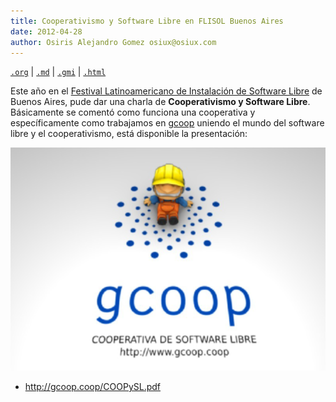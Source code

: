 ```yaml
---
title: Cooperativismo y Software Libre en FLISOL Buenos Aires
date: 2012-04-28
author: Osiris Alejandro Gomez osiux@osiux.com
---
```


[`.org`](https://gitlab.com/osiux/osiux.gitlab.io/-/raw/master/2012-04-28-flisol-cooperativismo-y-software-libre.org) |
[`.md`](https://gitlab.com/osiux/osiux.gitlab.io/-/raw/master/2012-04-28-flisol-cooperativismo-y-software-libre.md) |
[`.gmi`](gemini://gmi.osiux.com/2012-04-28-flisol-cooperativismo-y-software-libre.gmi) |
[`.html`](https://osiux.gitlab.io/2012-04-28-flisol-cooperativismo-y-software-libre.html)

Este año en el [Festival Latinoamericano de Instalación de Software
Libre](http://flisol.info) de Buenos Aires, pude dar una charla de
**Cooperativismo y Software Libre**. Básicamente se comentó como
funciona una cooperativa y específicamente como trabajamos en
[gcoop](http://gcoop.coop) uniendo el mundo del software libre y el
cooperativismo, está disponible la presentación:

![](img/COOPySL.png)

-   <http://gcoop.coop/COOPySL.pdf>
